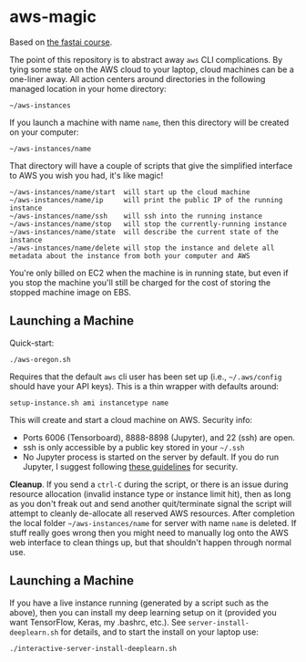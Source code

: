 # aws-magic

Based on [the fastai course](https://github.com/fastai/courses/tree/master/setup).

The point of this repository is to abstract away `aws` CLI complications. By tying some state on the AWS cloud to your laptop, cloud machines can be a one-liner away. All action centers around directories in the following managed location in your home directory:

    ~/aws-instances
    
If you launch a machine with name `name`, then this directory will be created on your computer:

    ~/aws-instances/name
    
That directory will have a couple of scripts that give the simplified interface to AWS you wish you had, it's like magic!

    ~/aws-instances/name/start  will start up the cloud machine
    ~/aws-instances/name/ip     will print the public IP of the running instance
    ~/aws-instances/name/ssh    will ssh into the running instance
    ~/aws-instances/name/stop   will stop the currently-running instance
    ~/aws-instances/name/state  will describe the current state of the instance
    ~/aws-instances/name/delete will stop the instance and delete all metadata about the instance from both your computer and AWS
    
You're only billed on EC2 when the machine is in running state, but even if you stop the machine you'll still be charged for the cost of storing the stopped machine image on EBS.

## Launching a Machine

Quick-start:
    
    ./aws-oregon.sh
    
Requires that the default `aws` cli user has been set up (i.e., `~/.aws/config` should have your API keys). This is a thin wrapper with defaults around:

    setup-instance.sh ami instancetype name
    
This will create and start a cloud machine on AWS. Security info:

* Ports 6006 (Tensorboard), 8888-8898 (Jupyter), and 22 (ssh) are open.
* ssh is only accessible by a public key stored in your `~/.ssh`
* No Jupyter process is started on the server by default. If you do run Jupyter, I suggest following [these guidelines](http://jupyter-notebook.readthedocs.io/en/latest/public_server.html) for security.

**Cleanup**. If you send a `ctrl-C` during the script, or there is an issue during resource allocation (invalid instance type or instance limit hit), then as long as you don't freak out and send another quit/terminate signal the script will attempt to cleanly de-allocate all reserved AWS resources. After completion the local folder `~/aws-instances/name` for server with name `name` is deleted. If stuff really goes wrong then you might need to manually log onto the AWS web interface to clean things up, but that shouldn't happen through normal use.

## Launching a Machine

If you have a live instance running (generated by a script such as the above), then you can install my deep learning setup on it (provided you want TensorFlow, Keras, my .bashrc, etc.). See `server-install-deeplearn.sh` for details, and to start the install on your laptop use:

    ./interactive-server-install-deeplearn.sh


